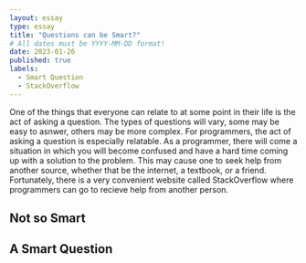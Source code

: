 ```yaml
---
layout: essay
type: essay
title: "Questions can be Smart?"
# All dates must be YYYY-MM-DD format!
date: 2023-01-26
published: true
labels:
  - Smart Question
  - StackOverflow
---
```


  One of the things that everyone can relate to at some point in their life is the act of asking a question. The types of questions will vary, some may be easy to asnwer, others may be more complex. For programmers, the act of asking a question is especially relatable. As a programmer, there will come a situation in which you will become confused and have a hard time coming up with a solution to the problem. This may cause one to seek help from another source, whether that be the internet, a textbook, or a friend. Fortunately, there is a very convenient website called StackOverflow where programmers can go to recieve help from another person. 

## Not so Smart



## A Smart Question
